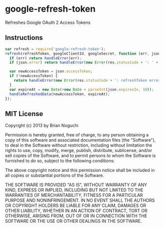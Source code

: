 google-refresh-token
====================

Refreshes Google OAuth 2 Access Tokens

## Instructions

```javascript
var refresh = require('google-refresh-token');
refresh(refreshToken, googleClientId, googleSecret, function (err, json, res) {
  if (err) return handleError(err);
  if (json.error) return handleError(new Error(res.statusCode + ': ' + json.error));

  var newAccessToken = json.accessToken;
  if (!newAccessToken) {
    return handleError(new Error(res.statusCode + ': refreshToken error'));
  }
  var expireAt = new Date(+new Date + parseInt(json.expiresIn, 10));
  handleRefreshedData(newAccessToken, expireAt);
});
```

## MIT License
Copyright (c) 2013 by Brian Noguchi

Permission is hereby granted, free of charge, to any person obtaining a copy
of this software and associated documentation files (the "Software"), to deal
in the Software without restriction, including without limitation the rights
to use, copy, modify, merge, publish, distribute, sublicense, and/or sell
copies of the Software, and to permit persons to whom the Software is
furnished to do so, subject to the following conditions:

The above copyright notice and this permission notice shall be included in
all copies or substantial portions of the Software.

THE SOFTWARE IS PROVIDED "AS IS", WITHOUT WARRANTY OF ANY KIND, EXPRESS OR
IMPLIED, INCLUDING BUT NOT LIMITED TO THE WARRANTIES OF MERCHANTABILITY,
FITNESS FOR A PARTICULAR PURPOSE AND NONINFRINGEMENT. IN NO EVENT SHALL THE
AUTHORS OR COPYRIGHT HOLDERS BE LIABLE FOR ANY CLAIM, DAMAGES OR OTHER
LIABILITY, WHETHER IN AN ACTION OF CONTRACT, TORT OR OTHERWISE, ARISING FROM,
OUT OF OR IN CONNECTION WITH THE SOFTWARE OR THE USE OR OTHER DEALINGS IN
THE SOFTWARE.
